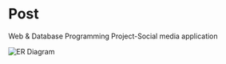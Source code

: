 # Post
Web & Database Programming Project-Social media application

![ER Diagram](https://github.com/Bhavana6100/UI_UX/assets/60751589/20c5bcbd-068a-4fe2-bb91-449ee550ab9b)
